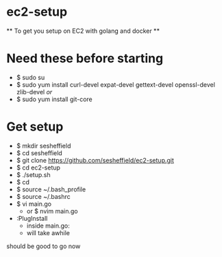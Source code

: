 # ec2-setup
** To get you setup on EC2 with golang and docker **

# Need these before starting
* $ sudo su
* $ sudo yum install curl-devel expat-devel gettext-devel openssl-devel zlib-devel
*or*
* $ sudo yum install git-core

# Get setup
* $ mkdir sesheffield
* $ cd sesheffield
* $ git clone https://github.com/sesheffield/ec2-setup.git
* $ cd ec2-setup
* $ ./setup.sh
* $ cd
* $ source ~/.bash_profile
* $ source ~/.bashrc
* $ vi main.go
  - or $ nvim main.go
* :PlugInstall
  - inside main.go:
  - will take awhile

should be good to go now
